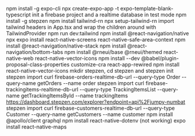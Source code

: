 npm install -g expo-cli
npx create-expo-app -t expo-template-blank-typescript
init a firebase project and a realtime database in test mode
npm install -g stepzen
npm install tailwind-rn
npx setup-tailwind-rn
import tailwind headers in App.tsx and wrap the children around with TailwindProvider
npm run dev:tailwind
npm install @react-navigation/native
npx expo install react-native-screens react-native-safe-area-context
npm install @react-navigation/native-stack
npm install @react-navigation/bottom-tabs
npm install @rneui/base @rneui/themed react-native-web react-native-vector-icons
npm install --dev @babel/plugin-proposal-class-properties customize-cra react-app-rewired
npm install react-native-vector-icons
mkdir stepzen, cd stepzen and stepzen init
stepzen import curl firebase-orders-realtime-db-url --query-type Order --query-name getOrders --name order
stepzen import curl firebase-trackingitems-realtime-db-url --query-type TrackingItemsList --query-name getTrackingItemsById --name trackingItems
https://dashboard.stepzen.com/explorer?endpoint=api%2Fjumpy-numbat
stepzen import curl firebase-customers-realtime-db-url --query-type Customer --query-name getCustomers --name customer
npm install @apollo/client graphql
npm install react-native-dotenv (not working)
expo install react-native-maps

